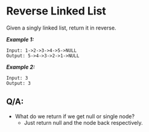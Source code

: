 # Reverse Linked List

Given a singly linked list, return it in reverse.

**_Example 1:_**

```
Input: 1->2->3->4->5->NULL
Output: 5->4->3->2->1->NULL
```

**_Example 2:_**

```
Input: 3
Output: 3
```

## Q/A:

- What do we return if we get null or single node?
  - Just return null and the node back respectively.

